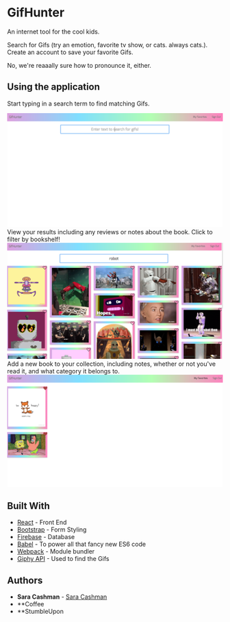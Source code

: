 # GifHunter

An internet tool for the cool kids.

Search for Gifs (try an emotion, favorite tv show, or cats. always cats.). Create an account to save your favorite Gifs. 

No, we're reaaally sure how to pronounce it, either.


## Using the application
Start typing in a search term to find matching Gifs. 

![Mainpage](gifhunterhome.png?raw=true "Main page")
View your results including any reviews or notes about the book. Click to filter by bookshelf!
![Results](githuntersearch.png?raw=true "Results Page")
Add a new book to your collection, including notes, whether or not you've read it, and what category it belongs to.
![Favorites](gifhunterfavorites.png?raw=true "Favorites Page")


## Built With

* [React](https://facebook.github.io/react/) - Front End
* [Bootstrap](http://getbootstrap.com/) - Form Styling
* [Firebase](https://firebase.google.com/) - Database 
* [Babel](https://babeljs.io/) - To power all that fancy new ES6 code
* [Webpack](https://webpack.github.io/) - Module bundler
* [Giphy API](https://github.com/Giphy/GiphyAPI) - Used to find the Gifs


## Authors

* **Sara Cashman** - [Sara Cashman](https://github.com/smcashman)
* **Coffee
* **StumbleUpon